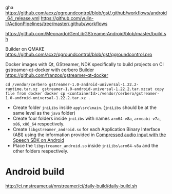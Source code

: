 gha
https://github.com/acxz/qgroundcontrol/blob/gst/.github/workflows/android_64_release.yml
https://github.com/yulin-li/ActionPipelines/tree/master/.github/workflows

https://github.com/Meonardo/GenLibGStreamerAndroid/blob/master/build.sh

Builder on QMAKE
https://github.com/acxz/qgroundcontrol/blob/gst/qgroundcontrol.pro

Docker images with Qt, GStreamer, NDK specifically to build projects on CI
gstreamer-qt-docker with cerbero Builder
https://github.com/franzos/gstreamer-qt-docker

`
cd /vendor/cerbero
gstreamer-1.0-android-universal-1.22.2-runtime.tar.xz 
gstreamer-1.0-android-universal-1.22.2.tar.xzcat
copy file from docker
docker cp <containerId>:/vendor/cerbero/gstreamer-1.0-android-universal-1.22.2.tar.xz .
`

* Create folder `jniLibs` inside `app\src\main`. (`jniLibs` should be at the same level as the `java` folder)
* Create four folders inside `jniLibs` with names `arm64-v8a`, `armeabi-v7a`, `x86`, `x86_64` respectively.
* Create `libgstreamer_android.so` for each Application Binary Interface (ABI) using the information provided in  [Compressed audio input with the Speech SDK on Android](https://github.com/MicrosoftDocs/azure-docs/blob/main/articles/ai-services/speech-service/includes/how-to/compressed-audio-input/gstreamer-android.md)
* Place the `libgstreamer_android.so` inside `jniLibs\arm64-v8a` and the other folders respectively. 

# Android build
http://ci.nnstreamer.ai/nnstreamer/ci/daily-build/daily-build.sh
